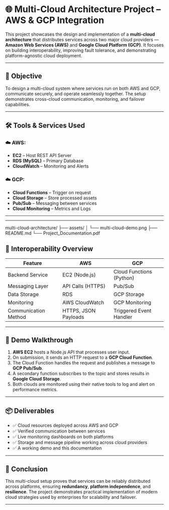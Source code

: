 # 🌐 Multi-Cloud Architecture Project – AWS & GCP Integration

This project showcases the design and implementation of a **multi-cloud architecture** that distributes services across two major cloud providers — **Amazon Web Services (AWS)** and **Google Cloud Platform (GCP)**. It focuses on building interoperability, improving fault tolerance, and demonstrating platform-agnostic cloud deployment.

---

## 🎯 Objective

To design a multi-cloud system where services run on both AWS and GCP, communicate securely, and operate seamlessly together. The setup demonstrates cross-cloud communication, monitoring, and failover capabilities.

---

## 🛠️ Tools & Services Used

### ☁️ AWS:
- **EC2** – Host REST API Server  
- **RDS (MySQL)** – Primary Database  
- **CloudWatch** – Monitoring and Alerts  

### ☁️ GCP:
- **Cloud Functions** – Trigger on request  
- **Cloud Storage** – Store processed assets  
- **Pub/Sub** – Messaging between services  
- **Cloud Monitoring** – Metrics and Logs  

---
---
multi-cloud-architecture/
├── assets/
│   └── multi-cloud-demo.png
├── README.md
└── Project_Documentation.pdf

## 🔄 Interoperability Overview

| Feature               | AWS                          | GCP                         |
|----------------------|-------------------------------|------------------------------|
| Backend Service      | EC2 (Node.js)                 | Cloud Functions (Python)     |
| Messaging Layer      | API Calls (HTTPS)             | Pub/Sub                      |
| Data Storage         | RDS                           | GCP Storage                  |
| Monitoring           | AWS CloudWatch                | GCP Monitoring               |
| Communication Method | HTTPS, JSON Payloads          | Triggered Event Handler      |

---

## 🚀 Demo Walkthrough

1. **AWS EC2** hosts a Node.js API that processes user input.  
2. On submission, it sends an HTTP request to a **GCP Cloud Function**.  
3. The Cloud Function handles the request and publishes a message to **GCP Pub/Sub**.  
4. A secondary function subscribes to the topic and stores results in **Google Cloud Storage**.  
5. Both clouds are monitored using their native tools to log and alert on performance metrics.

---

## 📦 Deliverables

- ✅ Cloud resources deployed across AWS and GCP  
- ✅ Verified communication between services  
- ✅ Live monitoring dashboards on both platforms  
- ✅ Storage and message pipeline working across cloud providers  
- ✅ A working demo and this documentation

---

## 📌 Conclusion

This multi-cloud setup proves that services can be reliably distributed across platforms, ensuring **redundancy**, **platform independence**, and **resilience**. The project demonstrates practical implementation of modern cloud strategies used by enterprises for scalability and failover.

---

